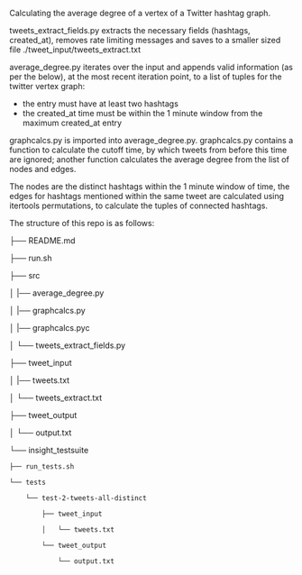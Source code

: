 
Calculating the average degree of a vertex of a Twitter hashtag graph.

tweets_extract_fields.py extracts the necessary fields (hashtags, created_at), removes rate limiting messages and saves to a smaller sized file ./tweet_input/tweets_extract.txt

average_degree.py iterates over the input and appends valid information (as per the below), at the most recent iteration point, to a list of tuples for the twitter vertex graph:
- the entry must have at least two hashtags
- the created_at time must be within the 1 minute window from the maximum created_at entry

graphcalcs.py is imported into average_degree.py. graphcalcs.py contains a function to calculate the cutoff time, by which tweets from before this time are ignored; another function calculates the average degree from the list of nodes and edges. 

The nodes are the distinct hashtags within the 1 minute window of time, the edges for hashtags mentioned within the same tweet are calculated using itertools permutations, to calculate the tuples of connected hashtags.

The structure of this repo is as follows:

├── README.md 

├── run.sh

├── src

│   |── average_degree.py

│   |── graphcalcs.py

│   |── graphcalcs.pyc

│   └── tweets_extract_fields.py 

├── tweet_input

│   |── tweets.txt

│   └── tweets_extract.txt

├── tweet_output

│   └── output.txt

└── insight_testsuite

    ├── run_tests.sh
    
    └── tests
    
        └── test-2-tweets-all-distinct
        
            ├── tweet_input
            
            │   └── tweets.txt
            
            └── tweet_output
            
                └── output.txt


